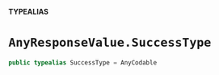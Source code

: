 **TYPEALIAS**

# `AnyResponseValue.SuccessType`

```swift
public typealias SuccessType = AnyCodable
```
